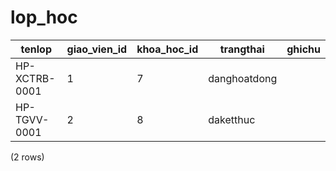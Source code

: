 lop_hoc
=======

|    tenlop     | giao_vien_id | khoa_hoc_id |  trangthai   | ghichu |
|---------------|--------------|-------------|--------------|--------|
| HP-XCTRB-0001 | 1            | 7           | danghoatdong |
| HP-TGVV-0001  | 2            | 8           | daketthuc    |
(2 rows)


